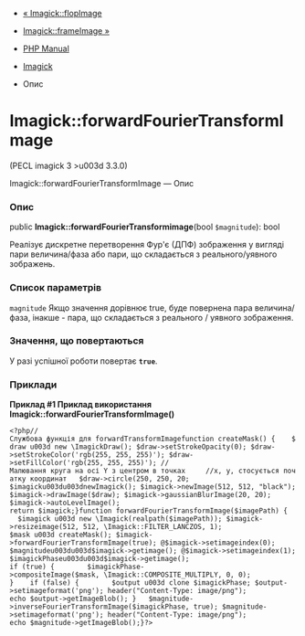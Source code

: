 - [« Imagick::flopImage](imagick.flopimage.md)
- [Imagick::frameImage »](imagick.frameimage.md)

- [PHP Manual](index.md)
- [Imagick](class.imagick.md)
- Опис

# Imagick::forwardFourierTransformImage

(PECL imagick 3 \>u003d 3.3.0)

Imagick::forwardFourierTransformImage — Опис

### Опис

public **Imagick::forwardFourierTransformimage**(bool `$magnitude`):
bool

Реалізує дискретне перетворення Фур'є (ДПФ) зображення у вигляді пари
величина/фаза або пари, що складається з реального/уявного зображень.

### Список параметрів

`magnitude`
Якщо значення дорівнює true, буде повернена пара величина/фаза, інакше -
пара, що складається з реального / уявного зображення.

### Значення, що повертаються

У разі успішної роботи повертає **`true`**.

### Приклади

**Приклад #1 Приклад використання
**Imagick::forwardFourierTransformImage()****

` <?php//Службова функція для forwardTransformImagefunction createMask() {    $draw u003d new \ImagickDraw(); $draw->setStrokeOpacity(0); $draw->setStrokeColor('rgb(255, 255, 255)'); $draw->setFillColor('rgb(255, 255, 255)'); //Малювання круга на осі Y з центром в точках     //x, y, стосується початку координат   $draw->circle(250, 250, 20; $imagicku003du003dnewImagick(); $imagick->newImage(512, 512, "black"); $imagick->drawImage($draw); $imagick->gaussianBlurImage(20, 20); $imagick->autoLevelImage(); return $imagick;}function forwardFourierTransformImage($imagePath) {    $imagick u003d new \Imagick(realpath($imagePath)); $imagick->resizeimage(512, 512, \Imagick::FILTER_LANCZOS, 1); $mask u003d createMask(); $imagick->forwardFourierTransformImage(true); @$imagick->setimageindex(0); $magnitudeu003du003d$imagick->getimage(); @$imagick->setimageindex(1); $imagickPhaseu003du003d$imagick->getimage(); if (true) {        $imagickPhase->compositeImage($mask, \Imagick::COMPOSITE_MULTIPLY, 0, 0); }    if (false) {        $output u003d clone $imagickPhase; $output->setimageformat('png'); header("Content-Type: image/png"); echo $output->getImageBlob(); }   $magnitude->inverseFourierTransformImage($imagickPhase, true); $magnitude->setimageformat('png'); header("Content-Type: image/png"); echo $magnitude->getImageBlob();}?> `
